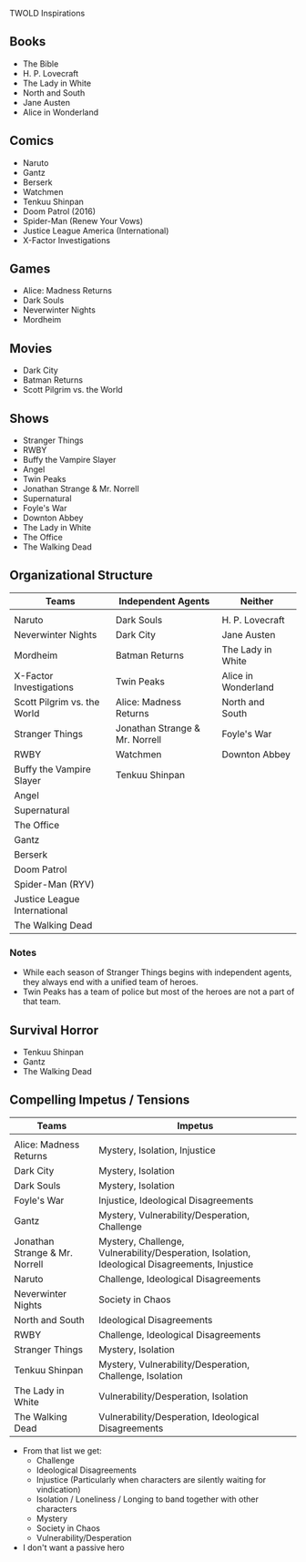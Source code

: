 TWOLD Inspirations

## Books

* The Bible
* H. P. Lovecraft
* The Lady in White
* North and South
* Jane Austen
* Alice in Wonderland

## Comics

* Naruto
* Gantz
* Berserk
* Watchmen
* Tenkuu Shinpan
* Doom Patrol (2016)
* Spider-Man (Renew Your Vows)
* Justice League America (International)
* X-Factor Investigations

## Games

* Alice: Madness Returns
* Dark Souls
* Neverwinter Nights
* Mordheim

## Movies

* Dark City
* Batman Returns
* Scott Pilgrim vs. the World

## Shows

* Stranger Things
* RWBY
* Buffy the Vampire Slayer
* Angel
* Twin Peaks
* Jonathan Strange & Mr. Norrell
* Supernatural
* Foyle's War
* Downton Abbey
* The Lady in White
* The Office
* The Walking Dead

## Organizational Structure

| Teams                        | Independent Agents             | Neither             |
| ---------------------------- | ------------------------------ | ------------------- |
|                              |                                |                     |
| Naruto                       | Dark Souls                     | H. P. Lovecraft     |
| Neverwinter Nights           | Dark City                      | Jane Austen         |
| Mordheim                     | Batman Returns                 | The Lady in White   |
| X-Factor Investigations      | Twin Peaks                     | Alice in Wonderland |
| Scott Pilgrim vs. the World  | Alice: Madness Returns         | North and South     |
| Stranger Things              | Jonathan Strange & Mr. Norrell | Foyle's War         |
| RWBY                         | Watchmen                       | Downton Abbey       |
| Buffy the Vampire Slayer     | Tenkuu Shinpan                 |                     |
| Angel                        |                                |                     |
| Supernatural                 |                                |                     |
| The Office                   |                                |                     |
| Gantz                        |                                |                     |
| Berserk                      |                                |                     |
| Doom Patrol                  |                                |                     |
| Spider-Man (RYV)             |                                |                     |
| Justice League International |                                |                     |
| The Walking Dead             |                                |                     |

### Notes

* While each season of Stranger Things begins with independent agents, they always end with a unified team of heroes.
* Twin Peaks has a team of police but most of the heroes are not a part of that team.

## Survival Horror

* Tenkuu Shinpan
* Gantz
* The Walking Dead

## Compelling Impetus / Tensions

| Teams                          | Impetus                                                      |
| ------------------------------ | ------------------------------------------------------------ |
|                                |                                                              |
| Alice: Madness Returns         | Mystery, Isolation, Injustice                                |
| Dark City                      | Mystery, Isolation                                           |
| Dark Souls                     | Mystery, Isolation                                           |
| Foyle's War                    | Injustice, Ideological Disagreements                         |
| Gantz                          | Mystery, Vulnerability/Desperation, Challenge                |
| Jonathan Strange & Mr. Norrell | Mystery, Challenge, Vulnerability/Desperation, Isolation, Ideological Disagreements, Injustice |
| Naruto                         | Challenge, Ideological Disagreements                         |
| Neverwinter Nights             | Society in Chaos                                             |
| North and South                | Ideological Disagreements                                    |
| RWBY                           | Challenge, Ideological Disagreements                         |
| Stranger Things                | Mystery, Isolation                                           |
| Tenkuu Shinpan                 | Mystery, Vulnerability/Desperation, Challenge, Isolation     |
| The Lady in White              | Vulnerability/Desperation, Isolation                         |
| The Walking Dead               | Vulnerability/Desperation, Ideological Disagreements         |

* From that list we get:
  * Challenge
  * Ideological Disagreements
  * Injustice (Particularly when characters are silently waiting for vindication)
  * Isolation / Loneliness / Longing to band together with other characters
  * Mystery
  * Society in Chaos
  * Vulnerability/Desperation
* I don't want a passive hero